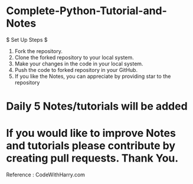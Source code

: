 # Complete-Python-Tutorial-and-Notes

$ Set Up Steps $

1. Fork the repository.
2. Clone the forked repository to your local system.
3. Make your changes in the code in your local system.
4. Push the code to forked repository in your GitHub.
5. If you like the Notes, you can appreciate by providing star to the repository

# Daily 5 Notes/tutorials will be added

# If you would like to improve Notes and tutorials please contribute by creating pull requests. Thank You.

Reference : CodeWithHarry.com
